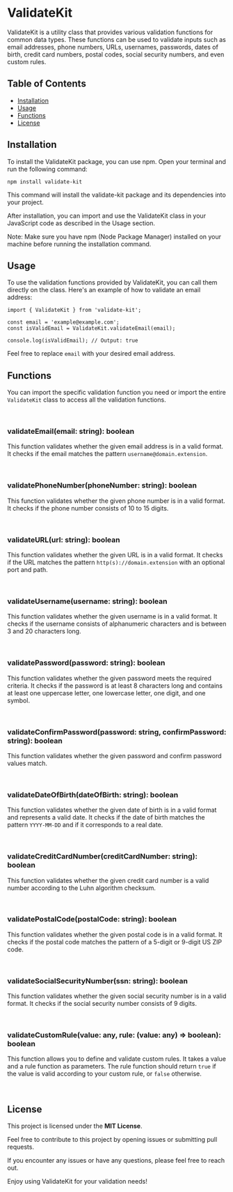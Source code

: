 # ValidateKit

ValidateKit is a utility class that provides various validation functions for common data types. These functions can be used to validate inputs such as email addresses, phone numbers, URLs, usernames, passwords, dates of birth, credit card numbers, postal codes, social security numbers, and even custom rules.

## Table of Contents

- [Installation](#installation)
- [Usage](#usage)
- [Functions](#functions)
- [License](#license)

## Installation

To install the ValidateKit package, you can use npm. Open your terminal and run the following command:

```shell
npm install validate-kit
```

This command will install the validate-kit package and its dependencies into your project.

After installation, you can import and use the ValidateKit class in your JavaScript code as described in the Usage section.

Note: Make sure you have npm (Node Package Manager) installed on your machine before running the installation command.

## Usage

To use the validation functions provided by ValidateKit, you can call them directly on the class. Here's an example of how to validate an email address:

```shell
import { ValidateKit } from 'validate-kit';

const email = 'example@example.com';
const isValidEmail = ValidateKit.validateEmail(email);

console.log(isValidEmail); // Output: true
```

Feel free to replace `email` with your desired email address.

## Functions

You can import the specific validation function you need or import the entire `ValidateKit` class to access all the validation functions.

<br>

### validateEmail(email: string): boolean

This function validates whether the given email address is in a valid format. It checks if the email matches the pattern `username@domain.extension`.

<br>

### validatePhoneNumber(phoneNumber: string): boolean

This function validates whether the given phone number is in a valid format. It checks if the phone number consists of 10 to 15 digits.

<br>

### validateURL(url: string): boolean

This function validates whether the given URL is in a valid format. It checks if the URL matches the pattern `http(s)://domain.extension` with an optional port and path.

<br>

### validateUsername(username: string): boolean

This function validates whether the given username is in a valid format. It checks if the username consists of alphanumeric characters and is between 3 and 20 characters long.

<br>

### validatePassword(password: string): boolean

This function validates whether the given password meets the required criteria. It checks if the password is at least 8 characters long and contains at least one uppercase letter, one lowercase letter, one digit, and one symbol.

<br>

### validateConfirmPassword(password: string, confirmPassword: string): boolean

This function validates whether the given password and confirm password values match.

<br>

### validateDateOfBirth(dateOfBirth: string): boolean

This function validates whether the given date of birth is in a valid format and represents a valid date. It checks if the date of birth matches the pattern `YYYY-MM-DD` and if it corresponds to a real date.

<br>

### validateCreditCardNumber(creditCardNumber: string): boolean

This function validates whether the given credit card number is a valid number according to the Luhn algorithm checksum.

<br>

### validatePostalCode(postalCode: string): boolean

This function validates whether the given postal code is in a valid format. It checks if the postal code matches the pattern of a 5-digit or 9-digit US ZIP code.

<br>

### validateSocialSecurityNumber(ssn: string): boolean

This function validates whether the given social security number is in a valid format. It checks if the social security number consists of 9 digits.

<br>

### validateCustomRule(value: any, rule: (value: any) => boolean): boolean

This function allows you to define and validate custom rules. It takes a value and a rule function as parameters. The rule function should return `true` if the value is valid according to your custom rule, or `false` otherwise.

<br>

## License

This project is licensed under the **MIT License**.

Feel free to contribute to this project by opening issues or submitting pull requests.

If you encounter any issues or have any questions, please feel free to reach out.

Enjoy using ValidateKit for your validation needs!
